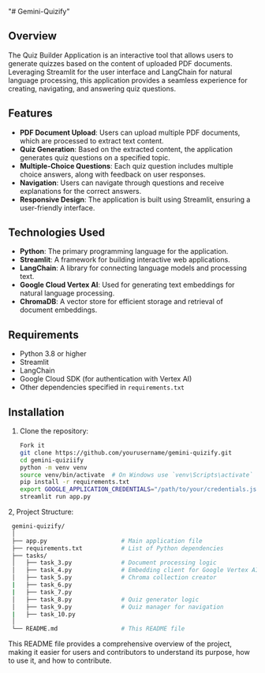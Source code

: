 "# Gemini-Quizify" 

## Overview
The Quiz Builder Application is an interactive tool that allows users to generate quizzes based on the content of uploaded PDF documents. Leveraging Streamlit for the user interface and LangChain for natural language processing, this application provides a seamless experience for creating, navigating, and answering quiz questions.

## Features
- **PDF Document Upload**: Users can upload multiple PDF documents, which are processed to extract text content.
- **Quiz Generation**: Based on the extracted content, the application generates quiz questions on a specified topic.
- **Multiple-Choice Questions**: Each quiz question includes multiple choice answers, along with feedback on user responses.
- **Navigation**: Users can navigate through questions and receive explanations for the correct answers.
- **Responsive Design**: The application is built using Streamlit, ensuring a user-friendly interface.

## Technologies Used
- **Python**: The primary programming language for the application.
- **Streamlit**: A framework for building interactive web applications.
- **LangChain**: A library for connecting language models and processing text.
- **Google Cloud Vertex AI**: Used for generating text embeddings for natural language processing.
- **ChromaDB**: A vector store for efficient storage and retrieval of document embeddings.

## Requirements
- Python 3.8 or higher
- Streamlit
- LangChain
- Google Cloud SDK (for authentication with Vertex AI)
- Other dependencies specified in `requirements.txt`

## Installation
1. Clone the repository:
   ```bash
   Fork it
   git clone https://github.com/yourusername/gemini-quizify.git
   cd gemini-quiziify
   python -m venv venv
   source venv/bin/activate  # On Windows use `venv\Scripts\activate`
   pip install -r requirements.txt
   export GOOGLE_APPLICATION_CREDENTIALS="/path/to/your/credentials.json"
   streamlit run app.py
2, Project Structure:
   ```bash
    gemini-quizify/
    │
    ├── app.py                     # Main application file
    ├── requirements.txt           # List of Python dependencies
    ├── tasks/
    │   ├── task_3.py              # Document processing logic
    │   ├── task_4.py              # Embedding client for Google Vertex AI
    │   ├── task_5.py              # Chroma collection creator
    |   ├── task_6.py
    |   ├── task_7.py
    │   ├── task_8.py              # Quiz generator logic
    │   ├── task_9.py              # Quiz manager for navigation
    |   ├── task_10.py
    │
    └── README.md                  # This README file
   ```
This README file provides a comprehensive overview of the project, making it easier for users and contributors to understand its purpose, how to use it, and how to contribute.
